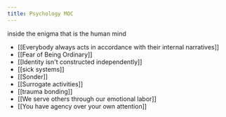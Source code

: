 ```yaml
---
title: Psychology MOC
---
```

inside the enigma that is the human mind
+ [[Everybody always acts in accordance with their internal narratives]]
+ [[Fear of Being Ordinary]]
+ [[Identity isn't constructed independently]]
+ [[sick systems]]
+ [[Sonder]]
+ [[Surrogate activities]]
+ [[trauma bonding]]
+ [[We serve others through our emotional labor]]
+ [[You have agency over your own attention]]